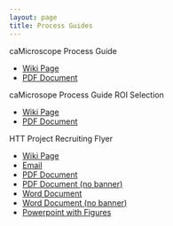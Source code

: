 ```yaml
---
layout: page
title: Process Guides
---
```


caMicroscope Process Guide 
- [Wiki Page](./process-guides/caMicro-ProcessGuide.md)
- [PDF Document](./training-2023/pdfs/caMicro-ProcessGuide-20231012.pdf)

caMicrosope Process Guide ROI Selection
- [Wiki Page](./process-guides/caMicro-ProcessGuide-ROIselection.md)
- [PDF Document](./process-guides/pdfs-images/caMicro-ProcessGuide-ROIselection-20231207.pdf)

HTT Project Recruiting Flyer
- [Wiki Page](./process-guides/recruitReadersFlyer.md)
- [Email](./process-guides/pdfs-images/recruitReadersFlyer-2023.msg)
- [PDF Document](./process-guides/pdfs-images/recruitReadersFlyer-2023.pdf)
- [PDF Document (no banner)](./process-guides/pdfs-images/recruitReaders/recruitReadersFlyer-2023-noBanner.pdf)
- [Word Document](./process-guides/pdfs-images/recruitReaders/recruitReadersFlyer-2023.docx)
- [Word Document (no banner)](./process-guides/pdfs-images/recruitReaders/recruitReadersFlyer-2023-noBanner.docx)
- [Powerpoint with Figures](./process-guides/pdfs-images/recruitReaders/recruitReadersFlyer-Figs.pptx)

